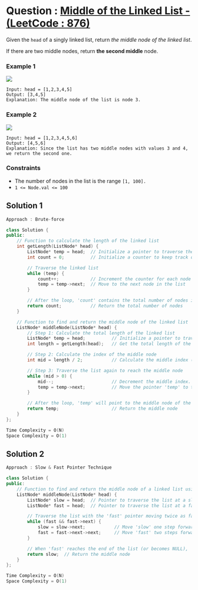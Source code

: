 # Question : [Middle of the Linked List - (LeetCode : 876)](https://leetcode.com/problems/middle-of-the-linked-list/description/)

Given the `head` of a singly linked list, return _the middle node of the linked list_.

If there are two middle nodes, return **the second middle** node.

### Example 1

![](https://assets.leetcode.com/uploads/2021/07/23/lc-midlist1.jpg)

```
Input: head = [1,2,3,4,5]
Output: [3,4,5]
Explanation: The middle node of the list is node 3.
```

### Example 2

![](https://assets.leetcode.com/uploads/2021/07/23/lc-midlist2.jpg)

```
Input: head = [1,2,3,4,5,6]
Output: [4,5,6]
Explanation: Since the list has two middle nodes with values 3 and 4, we return the second one.
```

### Constraints

- The number of nodes in the list is the range `[1, 100].`
- `1 <= Node.val <= 100`

## Solution 1

```Cpp
Approach : Brute-force

class Solution {
public:
    // Function to calculate the length of the linked list
    int getLength(ListNode* head) {
        ListNode* temp = head;  // Initialize a pointer to traverse the list, starting at the head
        int count = 0;          // Initialize a counter to keep track of the number of nodes

        // Traverse the linked list
        while (temp) {
            count++;            // Increment the counter for each node encountered
            temp = temp->next;  // Move to the next node in the list
        }

        // After the loop, 'count' contains the total number of nodes in the list
        return count;           // Return the total number of nodes
    }

    // Function to find and return the middle node of the linked list
    ListNode* middleNode(ListNode* head) {
        // Step 1: Calculate the total length of the linked list
        ListNode* temp = head;          // Initialize a pointer to traverse the list, starting at the head
        int length = getLength(head);   // Get the total length of the linked list by calling 'getLength'

        // Step 2: Calculate the index of the middle node
        int mid = length / 2;           // Calculate the middle index (integer division to get the floor value)

        // Step 3: Traverse the list again to reach the middle node
        while (mid > 0) {
            mid--;                      // Decrement the middle index. This reduces the count of remaining nodes to skip.
            temp = temp->next;          // Move the pointer 'temp' to the next node in the list.
        }

        // After the loop, 'temp' will point to the middle node of the linked list
        return temp;                    // Return the middle node
    }
};

Time Complexity = O(N)
Space Complexity = O(1)
```

## Solution 2

```Cpp
Approach : Slow & Fast Pointer Technique

class Solution {
public:
    // Function to find and return the middle node of a linked list using the slow and fast pointer technique
    ListNode* middleNode(ListNode* head) {
        ListNode* slow = head;  // Pointer to traverse the list at a slow pace (one step at a time)
        ListNode* fast = head;  // Pointer to traverse the list at a fast pace (two steps at a time)

        // Traverse the list with the 'fast' pointer moving twice as fast as the 'slow' pointer
        while (fast && fast->next) {
            slow = slow->next;           // Move 'slow' one step forward
            fast = fast->next->next;     // Move 'fast' two steps forward
        }

        // When 'fast' reaches the end of the list (or becomes NULL), 'slow' will be at the middle node
        return slow;  // Return the middle node
    }
};

Time Complexity = O(N)
Space Complexity = O(1)
```
